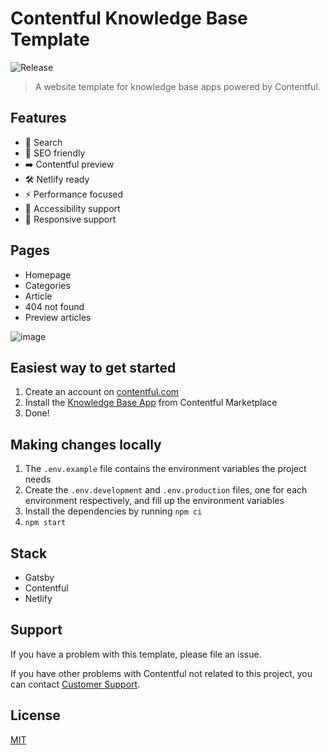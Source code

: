 # Contentful Knowledge Base Template

![Release](https://github.com/cezarsmpio/help-center-gatsby-template/workflows/Release/badge.svg?branch=master)

> A website template for knowledge base apps powered by Contentful.

## Features

- 🔎 Search
- 🤖 SEO friendly
- ➡️ Contentful preview
- 🛠 Netlify ready
- ⚡️ Performance focused
- 🦾 Accessibility support
- 📱 Responsive support

## Pages

- Homepage
- Categories
- Article
- 404 not found
- Preview articles

![image](https://user-images.githubusercontent.com/954889/82813787-143c4a80-9e96-11ea-84a7-dbe31a1cd26d.png)

## Easiest way to get started

1. Create an account on [contentful.com](https://www.contentful.com/get-started/)
1. Install the [Knowledge Base App](https://www.contentful.com/marketplace/) from Contentful Marketplace
1. Done!

## Making changes locally

1. The `.env.example` file contains the environment variables the project needs
1. Create the `.env.development` and `.env.production` files, one for each environment respectively, and fill up the environment variables
1. Install the dependencies by running `npm ci`
1. `npm start`

## Stack

- Gatsby
- Contentful
- Netlify

## Support

If you have a problem with this template, please file an issue.

If you have other problems with Contentful not related to this project, you can contact [Customer Support](https://support.contentful.com).

## License

[MIT](MIT.md)
